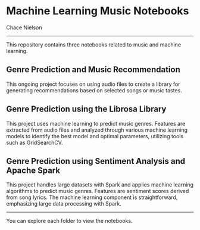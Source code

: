 # Machine Learning Music Notebooks

Chace Nielson

---
This repository contains three notebooks related to music and machine learning.

## Genre Prediction and Music Recommendation
This ongoing project focuses on using audio files to create a library for generating recommendations based on selected songs or music tastes.

## Genre Prediction using the Librosa Library
This project uses machine learning to predict music genres. Features are extracted from audio files and analyzed through various machine learning models to identify the best model and optimal parameters, utilizing tools such as GridSearchCV.

## Genre Prediction using Sentiment Analysis and Apache Spark
This project handles large datasets with Spark and applies machine learning algorithms to predict music genres. Features are sentiment scores derived from song lyrics. The machine learning component is straightforward, emphasizing large data processing with Spark.

---

You can explore each folder to view the notebooks.